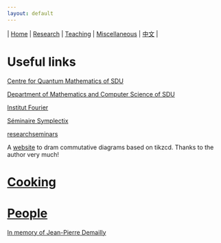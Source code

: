 ```yaml
---
layout: default
---
```



| [Home](index.md)  | [Research](research-en.md)    | [Teaching](teaching-en.md) | [Miscellaneous](miscellaneous-en.md)        | [中文](miscellaneous-ch.md) |

# Useful links

[Centre for Quantum Mathematics of SDU](https://www.sdu.dk/en/forskning/qm)

[Department of Mathematics and Computer Science of SDU](https://www.sdu.dk/en/imada)

[Institut Fourier](https://www-fourier.ujf-grenoble.fr/)

[Séminaire Symplectix](http://symplectix.blogspot.com/)

[researchseminars](https://researchseminars.org/)

A [website](https://tikzcd.yichuanshen.de/) to dram commutative diagrams based on tikzcd. Thanks to the author very much!

# [Cooking](cooking-en.md)

# [People](people-en.md)

[In memory of Jean-Pierre Demailly](test/JPDemailly.html)

<meta name="googlebot" content="noindex" />
